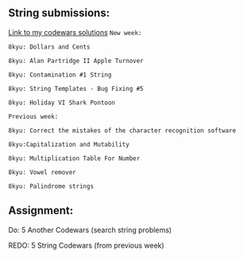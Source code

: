 ## String submissions:
[Link to my codewars solutions](https://github.com/boobeh123/Codewars)
`New week:`
```
8kyu: Dollars and Cents

8kyu: Alan Partridge II Apple Turnover

8kyu: Contamination #1 String

8kyu: String Templates - Bug Fixing #5

8kyu: Holiday VI Shark Pontoon
```

`Previous week:`
```
8kyu: Correct the mistakes of the character recognition software

8kyu:Capitalization and Mutability

8kyu: Multiplication Table For Number

8kyu: Vowel remover

8kyu: Palindrome strings
```

## Assignment:
Do: 5 Another Codewars (search string problems)

REDO: 5 String Codewars (from previous week)
